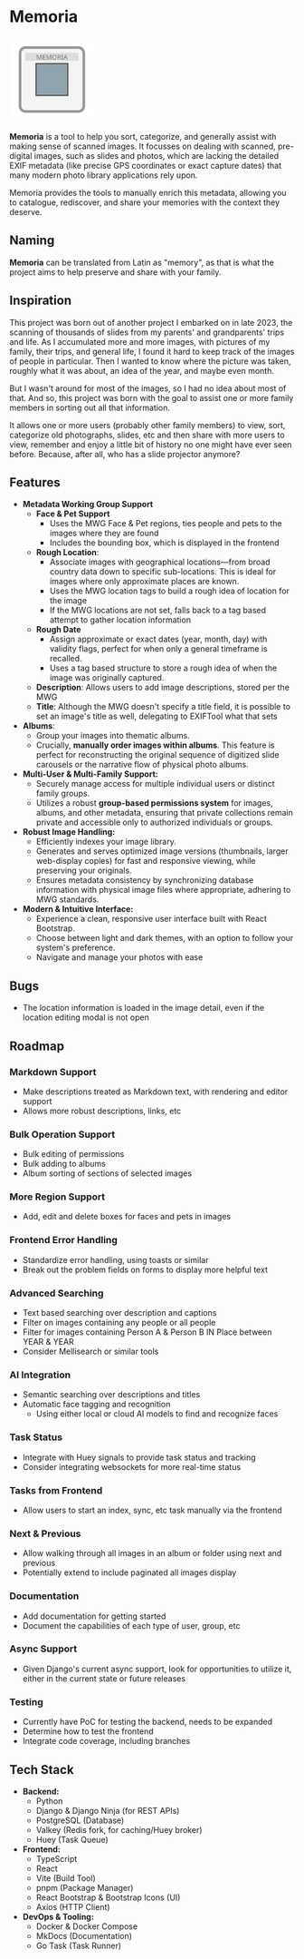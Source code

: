 # Memoria

<img src="src-frontend\public\brand.svg" width="150" height="150" alt="project logo">

**Memoria** is a tool to help you sort, categorize, and generally assist with making sense of scanned images. It focusses on
dealing with scanned, pre-digital images, such as slides and photos, which are lacking the detailed EXIF metadata
(like precise GPS coordinates or exact capture dates) that many modern photo library applications rely upon.

Memoria provides the tools to manually enrich this metadata, allowing you to catalogue, rediscover, and share your memories with the context they deserve.

## Naming

**Memoria** can be translated from Latin as "memory", as that is what the project aims to help preserve and share with your family.

## Inspiration

This project was born out of another project I embarked on in late 2023, the scanning of thousands of slides from my
parents' and grandparents' trips and life. As I accumulated more and more images, with pictures of my family, their trips, and general life,
I found it hard to keep track of the images of people in particular. Then I
wanted to know where the picture was taken, roughly what it was about, an idea of the year, and maybe even month.

But I wasn't around for most of the images, so I had no idea about most of that. And so, this project was
born with the goal to assist one or more family members in sorting out all that information.

It allows one or more users (probably other family members) to view, sort, categorize old photographs,
slides, etc and then share with more users to view, remember and enjoy a little bit of history no one might have ever seen before. Because, after all,
who has a slide projector anymore?

## Features

- **Metadata Working Group Support**
  - **Face & Pet Support**
    - Uses the MWG Face & Pet regions, ties people and pets to the images where they are found
    - Includes the bounding box, which is displayed in the frontend
  - **Rough Location**:
    - Associate images with geographical locations—from broad country data down to specific sub-locations. This is ideal for images where only approximate places are known.
    - Uses the MWG location tags to build a rough idea of location for the image
    - If the MWG locations are not set, falls back to a tag based attempt to gather location information
  - **Rough Date**
    - Assign approximate or exact dates (year, month, day) with validity flags, perfect for when only a general timeframe is recalled.
    - Uses a tag based structure to store a rough idea of when the image was originally captured.
  - **Description**: Allows users to add image descriptions, stored per the MWG
  - **Title**: Although the MWG doesn't specify a title field, it is possible to set an image's title as well, delegating to EXIFTool what that sets
- **Albums**:
  - Group your images into thematic albums.
  - Crucially, **manually order images within albums**. This feature is perfect for reconstructing the original sequence of digitized slide carousels or the narrative flow of physical photo albums.
- **Multi-User & Multi-Family Support:**
  - Securely manage access for multiple individual users or distinct family groups.
  - Utilizes a robust **group-based permissions system** for images, albums, and other metadata, ensuring that private collections remain private and accessible only to authorized individuals or groups.
- **Robust Image Handling:**
  - Efficiently indexes your image library.
  - Generates and serves optimized image versions (thumbnails, larger web-display copies) for fast and responsive viewing, while preserving your originals.
  - Ensures metadata consistency by synchronizing database information with physical image files where appropriate, adhering to MWG standards.
- **Modern & Intuitive Interface:**
  - Experience a clean, responsive user interface built with React Bootstrap.
  - Choose between light and dark themes, with an option to follow your system's preference.
  - Navigate and manage your photos with ease

## Bugs

- The location information is loaded in the image detail, even if the location editing modal is not open

## Roadmap

### Markdown Support

- Make descriptions treated as Markdown text, with rendering and editor support
- Allows more robust descriptions, links, etc

### Bulk Operation Support

- Bulk editing of permissions
- Bulk adding to albums
- Album sorting of sections of selected images

### More Region Support

- Add, edit and delete boxes for faces and pets in images

### Frontend Error Handling

- Standardize error handling, using toasts or similar
- Break out the problem fields on forms to display more helpful text

### Advanced Searching

- Text based searching over description and captions
- Filter on images containing any people or all people
- Filter for images containing Person A & Person B IN Place between YEAR & YEAR
- Consider Mellisearch or similar tools

### AI Integration

- Semantic searching over descriptions and titles
- Automatic face tagging and recognition
  - Using either local or cloud AI models to find and recognize faces

### Task Status

- Integrate with Huey signals to provide task status and tracking
- Consider integrating websockets for more real-time status

### Tasks from Frontend

- Allow users to start an index, sync, etc task manually via the frontend

### Next & Previous

- Allow walking through all images in an album or folder using next and previous
- Potentially extend to include paginated all images display

### Documentation

- Add documentation for getting started
- Document the capabilities of each type of user, group, etc

### Async Support

- Given Django's current async support, look for opportunities to utilize it, either in the current state or future releases

### Testing

- Currently have PoC for testing the backend, needs to be expanded
- Determine how to test the frontend
- Integrate code coverage, including branches

## Tech Stack

- **Backend:**
  - Python
  - Django & Django Ninja (for REST APIs)
  - PostgreSQL (Database)
  - Valkey (Redis fork, for caching/Huey broker)
  - Huey (Task Queue)
- **Frontend:**
  - TypeScript
  - React
  - Vite (Build Tool)
  - pnpm (Package Manager)
  - React Bootstrap & Bootstrap Icons (UI)
  - Axios (HTTP Client)
- **DevOps & Tooling:**
  - Docker & Docker Compose
  - MkDocs (Documentation)
  - Go Task (Task Runner)
